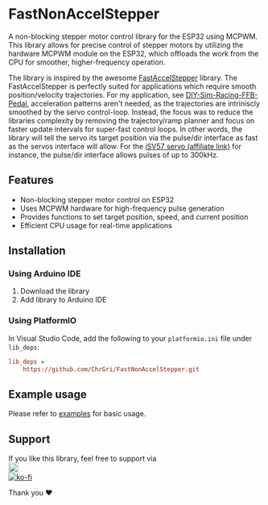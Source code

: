 # FastNonAccelStepper

A non-blocking stepper motor control library for the ESP32 using MCPWM. This library allows for precise control of stepper motors by utilizing the hardware MCPWM module on the ESP32, which offloads the work from the CPU for smoother, higher-frequency operation.

The library is inspired by the awesome [FastAccelStepper](https://github.com/gin66/FastAccelStepper) library. 
The FastAccelStepper is perfectly suited for applications which require smooth position/velocity trajectories. 
For my application, see [DIY-Sim-Racing-FFB-Pedal](https://github.com/ChrGri/DIY-Sim-Racing-FFB-Pedal), acceleration patterns aren't needed, as the trajectories are intriniscly smoothed by the servo control-loop. 
Instead, the focus was to reduce the libraries complexity by removing the trajectory/ramp planner and focus on faster update intervals for super-fast control loops. 
In other words, the library will tell the servo its target position via the pulse/dir interface as fast as the servos interface will allow. 
For the [iSV57 servo (affiliate link)](https://www.omc-stepperonline.com/de/nema-23-integrierter-easy-servo-motor-130w-3000rpm-0-45nm-63-73oz-in-20-50vdc-buerstenloser-dc-servomotor-kurze-welle-isv57t-130s?tracking=6721c5865911c) for instance, the pulse/dir interface allows pulses of up to 300kHz.


## Features

- Non-blocking stepper motor control on ESP32
- Uses MCPWM hardware for high-frequency pulse generation
- Provides functions to set target position, speed, and current position
- Efficient CPU usage for real-time applications

## Installation

### Using Arduino IDE
1) Download the library
2) Add library to Arduino IDE

### Using PlatformIO
In Visual Studio Code, add the following to your `platformio.ini` file under `lib_deps`:

   ```ini
   lib_deps =
       https://github.com/ChrGri/FastNonAccelStepper.git
   ```


## Example usage
Please refer to [examples](https://github.com/ChrGri/FastNonAccelStepper/blob/main/examples/simple/simple.ino) for basic usage.

## Support 

If you like this library, feel free to support via <br>
<a href="https://www.buymeacoffee.com/Captainchris"><img src="https://www.buymeacoffee.com/assets/img/custom_images/orange_img.png" height="20px"></a> <br>
[![ko-fi](https://ko-fi.com/img/githubbutton_sm.svg)](https://ko-fi.com/captainchris88)

Thank you :heart:


